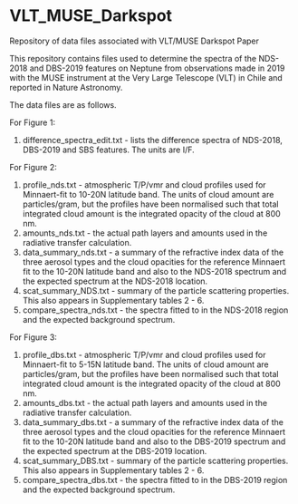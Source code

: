 # VLT_MUSE_Darkspot
Repository of data files associated with VLT/MUSE Darkspot Paper

This repository contains files used to determine the spectra of the NDS-2018 and DBS-2019 features on Neptune from observations made in 2019 with the MUSE instrument at the Very Large Telescope (VLT) in Chile and reported in Nature Astronomy.

The data files are as follows.

For Figure 1:
1) difference_spectra_edit.txt - lists the difference spectra of NDS-2018, DBS-2019 and SBS features. The units are I/F.

For Figure 2:

1) profile_nds.txt - atmospheric T/P/vmr and cloud profiles used for Minnaert-fit to 10-20N latitude band. The units of cloud amount are particles/gram, but the profiles have been normalised such that total integrated cloud amount is the integrated opacity of the cloud at 800 nm.
2) amounts_nds.txt - the actual path layers and amounts used in the radiative transfer calculation.
3) data_summary_nds.txt - a summary of the refractive index data of the three aerosol types and the cloud opacities for the reference Minnaert fit to the 10-20N latitude band and also to the NDS-2018 spectrum and the expected spectrum at the NDS-2018 location.
4) scat_summary_NDS.txt - summary of the particle scattering properties. This also appears in Supplementary tables 2 - 6.
5) compare_spectra_nds.txt - the spectra fitted to in the NDS-2018 region and the expected background spectrum.

For Figure 3:

1) profile_dbs.txt - atmospheric T/P/vmr and cloud profiles used for Minnaert-fit to 5-15N latitude band. The units of cloud amount are particles/gram, but the profiles have been normalised such that total integrated cloud amount is the integrated opacity of the cloud at 800 nm.
2) amounts_dbs.txt - the actual path layers and amounts used in the radiative transfer calculation.
3) data_summary_dbs.txt - a summary of the refractive index data of the three aerosol types and the cloud opacities for the reference Minnaert fit to the 10-20N latitude band and also to the DBS-2019 spectrum and the expected spectrum at the DBS-2019 location.
4) scat_summary_DBS.txt - summary of the particle scattering properties. This also appears in Supplementary tables 2 - 6.
5) compare_spectra_dbs.txt - the spectra fitted to in the DBS-2019 region and the expected background spectrum.

